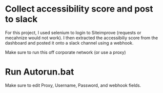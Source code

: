 # Collect accessibility score and post to slack

For this project, I used selenium to login to Siteimprove (requests or mecahnize would not work). I then extracted the accessibiliy score from the dashboard and posted it onto a slack channel using a webhook.

Make sure to run this off corporate network (or use a proxy)

# Run Autorun.bat

Make sure to edit Proxy, Username, Password, and webhook fields.
